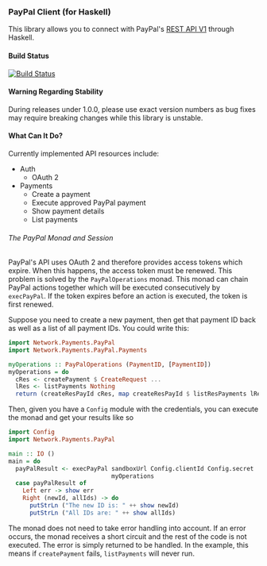 ### PayPal Client (for Haskell) ###

This library allows you to connect with PayPal's
[REST API V1](https://developer.paypal.com/docs/api/) through Haskell.

#### Build Status
[![Build Status](https://travis-ci.org/meoblast001/paypal-rest-client.svg?branch=master)](https://travis-ci.org/meoblast001/paypal-rest-client)

#### Warning Regarding Stability

During releases under 1.0.0, please use exact version numbers as bug fixes may
require breaking changes while this library is unstable.

#### What Can It Do?

Currently implemented API resources include:

- Auth
  - OAuth 2
- Payments
  - Create a payment
  - Execute approved PayPal payment
  - Show payment details
  - List payments

###### The PayPal Monad and Session

PayPal's API uses OAuth 2 and therefore provides access tokens which expire.
When this happens, the access token must be renewed. This problem is solved by
the `PayPalOperations` monad. This monad can chain PayPal actions together which
will be executed consecutively by `execPayPal`. If the token expires before an
action is executed, the token is first renewed.

Suppose you need to create a new payment, then get that payment ID back as well
as a list of all payment IDs. You could write this:

```haskell
import Network.Payments.PayPal
import Network.Payments.PayPal.Payments

myOperations :: PayPalOperations (PaymentID, [PaymentID])
myOperations = do
  cRes <- createPayment $ CreateRequest ...
  lRes <- listPayments Nothing
  return (createResPayId cRes, map createResPayId $ listResPayments lRes)
```

Then, given you have a `Config` module with the credentials, you can execute the
monad and get your results like so

```haskell
import Config
import Network.Payments.PayPal

main :: IO ()
main = do
  payPalResult <- execPayPal sandboxUrl Config.clientId Config.secret
                             myOperations
  case payPalResult of
    Left err -> show err
    Right (newId, allIds) -> do
      putStrLn ("The new ID is: " ++ show newId)
      putStrLn ("All IDs are: " ++ show allIds)
```

The monad does not need to take error handling into account. If an error occurs,
the monad receives a short circuit and the rest of the code is not executed. The
error is simply returned to be handled. In the example, this means if
`createPayment` fails, `listPayments` will never run.
